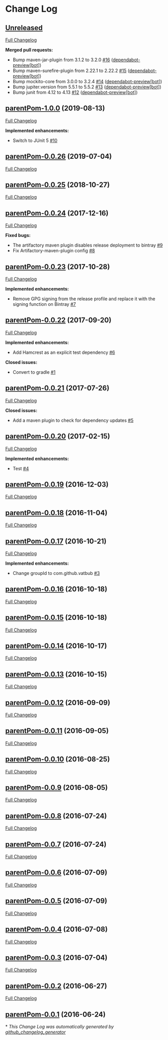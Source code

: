 # Change Log

## [Unreleased](https://github.com/vatbub/defaultRepo/tree/HEAD)

[Full Changelog](https://github.com/vatbub/defaultRepo/compare/parentPom-1.0.0...HEAD)

**Merged pull requests:**

- Bump maven-jar-plugin from 3.1.2 to 3.2.0 [\#16](https://github.com/vatbub/defaultRepo/pull/16) ([dependabot-preview[bot]](https://github.com/apps/dependabot-preview))
- Bump maven-surefire-plugin from 2.22.1 to 2.22.2 [\#15](https://github.com/vatbub/defaultRepo/pull/15) ([dependabot-preview[bot]](https://github.com/apps/dependabot-preview))
- Bump mockito-core from 3.0.0 to 3.2.4 [\#14](https://github.com/vatbub/defaultRepo/pull/14) ([dependabot-preview[bot]](https://github.com/apps/dependabot-preview))
- Bump jupiter.version from 5.5.1 to 5.5.2 [\#13](https://github.com/vatbub/defaultRepo/pull/13) ([dependabot-preview[bot]](https://github.com/apps/dependabot-preview))
- Bump junit from 4.12 to 4.13 [\#12](https://github.com/vatbub/defaultRepo/pull/12) ([dependabot-preview[bot]](https://github.com/apps/dependabot-preview))

## [parentPom-1.0.0](https://github.com/vatbub/defaultRepo/tree/parentPom-1.0.0) (2019-08-13)
[Full Changelog](https://github.com/vatbub/defaultRepo/compare/parentPom-0.0.26...parentPom-1.0.0)

**Implemented enhancements:**

- Switch to JUnit 5 [\#10](https://github.com/vatbub/defaultRepo/issues/10)

## [parentPom-0.0.26](https://github.com/vatbub/defaultRepo/tree/parentPom-0.0.26) (2019-07-04)
[Full Changelog](https://github.com/vatbub/defaultRepo/compare/parentPom-0.0.25...parentPom-0.0.26)

## [parentPom-0.0.25](https://github.com/vatbub/defaultRepo/tree/parentPom-0.0.25) (2018-10-27)
[Full Changelog](https://github.com/vatbub/defaultRepo/compare/parentPom-0.0.24...parentPom-0.0.25)

## [parentPom-0.0.24](https://github.com/vatbub/defaultRepo/tree/parentPom-0.0.24) (2017-12-16)
[Full Changelog](https://github.com/vatbub/defaultRepo/compare/parentPom-0.0.23...parentPom-0.0.24)

**Fixed bugs:**

- The artifactory maven plugin disables release deployment to bintray [\#9](https://github.com/vatbub/defaultRepo/issues/9)
- Fix Artifactory-maven-plugin config [\#8](https://github.com/vatbub/defaultRepo/issues/8)

## [parentPom-0.0.23](https://github.com/vatbub/defaultRepo/tree/parentPom-0.0.23) (2017-10-28)
[Full Changelog](https://github.com/vatbub/defaultRepo/compare/parentPom-0.0.22...parentPom-0.0.23)

**Implemented enhancements:**

- Remove GPG signing from the release profile and replace it with the signing function on Bintray [\#7](https://github.com/vatbub/defaultRepo/issues/7)

## [parentPom-0.0.22](https://github.com/vatbub/defaultRepo/tree/parentPom-0.0.22) (2017-09-20)
[Full Changelog](https://github.com/vatbub/defaultRepo/compare/parentPom-0.0.21...parentPom-0.0.22)

**Implemented enhancements:**

- Add Hamcrest as an explicit test dependency [\#6](https://github.com/vatbub/defaultRepo/issues/6)

**Closed issues:**

- Convert to gradle [\#1](https://github.com/vatbub/defaultRepo/issues/1)

## [parentPom-0.0.21](https://github.com/vatbub/defaultRepo/tree/parentPom-0.0.21) (2017-07-26)
[Full Changelog](https://github.com/vatbub/defaultRepo/compare/parentPom-0.0.20...parentPom-0.0.21)

**Closed issues:**

- Add a maven plugin to check for dependency updates [\#5](https://github.com/vatbub/defaultRepo/issues/5)

## [parentPom-0.0.20](https://github.com/vatbub/defaultRepo/tree/parentPom-0.0.20) (2017-02-15)
[Full Changelog](https://github.com/vatbub/defaultRepo/compare/parentPom-0.0.19...parentPom-0.0.20)

**Implemented enhancements:**

- Test [\#4](https://github.com/vatbub/defaultRepo/issues/4)

## [parentPom-0.0.19](https://github.com/vatbub/defaultRepo/tree/parentPom-0.0.19) (2016-12-03)
[Full Changelog](https://github.com/vatbub/defaultRepo/compare/parentPom-0.0.18...parentPom-0.0.19)

## [parentPom-0.0.18](https://github.com/vatbub/defaultRepo/tree/parentPom-0.0.18) (2016-11-04)
[Full Changelog](https://github.com/vatbub/defaultRepo/compare/parentPom-0.0.17...parentPom-0.0.18)

## [parentPom-0.0.17](https://github.com/vatbub/defaultRepo/tree/parentPom-0.0.17) (2016-10-21)
[Full Changelog](https://github.com/vatbub/defaultRepo/compare/parentPom-0.0.16...parentPom-0.0.17)

**Implemented enhancements:**

- Change groupId to com.github.vatbub [\#3](https://github.com/vatbub/defaultRepo/issues/3)

## [parentPom-0.0.16](https://github.com/vatbub/defaultRepo/tree/parentPom-0.0.16) (2016-10-18)
[Full Changelog](https://github.com/vatbub/defaultRepo/compare/parentPom-0.0.15...parentPom-0.0.16)

## [parentPom-0.0.15](https://github.com/vatbub/defaultRepo/tree/parentPom-0.0.15) (2016-10-18)
[Full Changelog](https://github.com/vatbub/defaultRepo/compare/parentPom-0.0.14...parentPom-0.0.15)

## [parentPom-0.0.14](https://github.com/vatbub/defaultRepo/tree/parentPom-0.0.14) (2016-10-17)
[Full Changelog](https://github.com/vatbub/defaultRepo/compare/parentPom-0.0.13...parentPom-0.0.14)

## [parentPom-0.0.13](https://github.com/vatbub/defaultRepo/tree/parentPom-0.0.13) (2016-10-15)
[Full Changelog](https://github.com/vatbub/defaultRepo/compare/parentPom-0.0.12...parentPom-0.0.13)

## [parentPom-0.0.12](https://github.com/vatbub/defaultRepo/tree/parentPom-0.0.12) (2016-09-09)
[Full Changelog](https://github.com/vatbub/defaultRepo/compare/parentPom-0.0.11...parentPom-0.0.12)

## [parentPom-0.0.11](https://github.com/vatbub/defaultRepo/tree/parentPom-0.0.11) (2016-09-05)
[Full Changelog](https://github.com/vatbub/defaultRepo/compare/parentPom-0.0.10...parentPom-0.0.11)

## [parentPom-0.0.10](https://github.com/vatbub/defaultRepo/tree/parentPom-0.0.10) (2016-08-25)
[Full Changelog](https://github.com/vatbub/defaultRepo/compare/parentPom-0.0.9...parentPom-0.0.10)

## [parentPom-0.0.9](https://github.com/vatbub/defaultRepo/tree/parentPom-0.0.9) (2016-08-05)
[Full Changelog](https://github.com/vatbub/defaultRepo/compare/parentPom-0.0.8...parentPom-0.0.9)

## [parentPom-0.0.8](https://github.com/vatbub/defaultRepo/tree/parentPom-0.0.8) (2016-07-24)
[Full Changelog](https://github.com/vatbub/defaultRepo/compare/parentPom-0.0.7...parentPom-0.0.8)

## [parentPom-0.0.7](https://github.com/vatbub/defaultRepo/tree/parentPom-0.0.7) (2016-07-24)
[Full Changelog](https://github.com/vatbub/defaultRepo/compare/parentPom-0.0.6...parentPom-0.0.7)

## [parentPom-0.0.6](https://github.com/vatbub/defaultRepo/tree/parentPom-0.0.6) (2016-07-09)
[Full Changelog](https://github.com/vatbub/defaultRepo/compare/parentPom-0.0.5...parentPom-0.0.6)

## [parentPom-0.0.5](https://github.com/vatbub/defaultRepo/tree/parentPom-0.0.5) (2016-07-09)
[Full Changelog](https://github.com/vatbub/defaultRepo/compare/parentPom-0.0.4...parentPom-0.0.5)

## [parentPom-0.0.4](https://github.com/vatbub/defaultRepo/tree/parentPom-0.0.4) (2016-07-08)
[Full Changelog](https://github.com/vatbub/defaultRepo/compare/parentPom-0.0.3...parentPom-0.0.4)

## [parentPom-0.0.3](https://github.com/vatbub/defaultRepo/tree/parentPom-0.0.3) (2016-07-04)
[Full Changelog](https://github.com/vatbub/defaultRepo/compare/parentPom-0.0.2...parentPom-0.0.3)

## [parentPom-0.0.2](https://github.com/vatbub/defaultRepo/tree/parentPom-0.0.2) (2016-06-27)
[Full Changelog](https://github.com/vatbub/defaultRepo/compare/parentPom-0.0.1...parentPom-0.0.2)

## [parentPom-0.0.1](https://github.com/vatbub/defaultRepo/tree/parentPom-0.0.1) (2016-06-24)


\* *This Change Log was automatically generated by [github_changelog_generator](https://github.com/skywinder/Github-Changelog-Generator)*